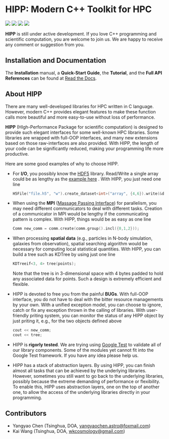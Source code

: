 HIPP: Modern C++ Toolkit for HPC
======================================================================

![](https://img.shields.io/github/v/tag/ChenYangyao/hipp)
![](https://img.shields.io/github/license/ChenYangyao/hipp)
![](https://img.shields.io/github/last-commit/ChenYangyao/hipp)
![](https://img.shields.io/github/last-commit/ChenYangyao/hipp/dev)

**HIPP** is still under active development. If you love C++ programming and scientific computation, you 
are welcome to join us. We are happy to receive any comment or suggestion from you.

Installation and Documentation
-------------------------------------

The **Installation** manual, a **Quick-Start Guide**, the **Tutorial**, and the **Full API References** can 
be found at [Read the Docs](<https://hipp.readthedocs.io/en/latest/>).

About HIPP 
-----------------------
There are many well-developed libraries for HPC written in C language. However, modern C++ provides
elegant features to make these function calls more beautiful and more easy-to-use without loss of 
performance. 

**HIPP** (HIgh-Performance Package for scientific computation) is designed to provide such elegant 
interfaces for some well-known HPC libraries. Some libraries
are wrapped with full-OOP interfaces, and many new extensions based on those raw-interfaces are also provided.
With HIPP, the length of your code can be significantly reduced, making your programming life more productive.

Here are some good examples of why to choose HIPP.

-   For **I/O**, you possibly know the [HDF5](https://www.hdfgroup.org/solutions/hdf5/) library. Read/Write a single array 
    could be as lengthy as the  [example here](https://raw.githubusercontent.com/HDFGroup/hdf5/develop/examples/h5_rdwt.c) .
    With HIPP, you just need one line
    ```c++
    H5File("file.h5", "w").create_dataset<int>("array", {4,6}).write(&dset_data[0][0]);
    ```
      
-   When using the **MPI** ([Massage Passing Interface](https://www.mpi-forum.org/)) for parallelism, 
    you may need different 
    communicators to deal with different tasks. Creation of a communicator in MPI would be lengthy if the 
    communicating pattern is complex. With HIPP, things would be as easy as one line
    ```c++
    Comm new_comm = comm.create(comm.group().incl({0,1,2}));
    ```

-   When processing **spatial data** (e.g., particles in N-body simulation, galaxies from observation), 
    spatial searching algorithm would be necessary for computing local statistical quantities. With 
    HIPP, you can build a tree such as KDTree by using just one line
    ```c++
    KDTreeif<3, 4> tree(points);
    ```

    Note that the tree is in 3-dimensional space with 4 bytes padded to hold any associated data for points. Such 
    a design is extremely efficient and flexible.

-   HIPP is devoted to free you from the painful **BUGs**. With full-OOP interface, you do not have to 
    deal with the bitter resource managements by your own. With a unified exception model, you can 
    choose to ignore, catch or fix any exception thrown in the calling of libraries. With user-friendly
    priting system, you can monitor the status of any HIPP object by just priting it, e.g., for the 
    two objects defined above
    ```c++
    cout << new_comm;
    cout << tree;
    ```

-   HIPP is **rigorly tested**. We are trying using [Google Test](https://github.com/google/googletest) to validate
    all of our library components. Some of the modules yet cannot fit into the Google Test framework. If you have any 
    idea please help us. 

-   HIPP has a stack of abstraction layers. By using HIPP, you can finish almost all tasks that can be 
    achieved by the underlying libraries. However, sometimes you still want to go back to the underlying
    libraries, possibly because the extreme demanding of performance or flexibility. To enable this, 
    HIPP uses abstraction layers, one on the top of another one, to allow the access of the underlying 
    libraries directly in your programming.

Contributors
----------------

- Yangyao Chen (Tsinghua, DOA, [yangyaochen.astro@foxmail.com](mailto:yangyaochen.astro@foxmail.com))
- Kai Wang (Tsinghua, DOA, [wkcosmology@gmail.com](mailto:wkcosmology@gmail.com))
